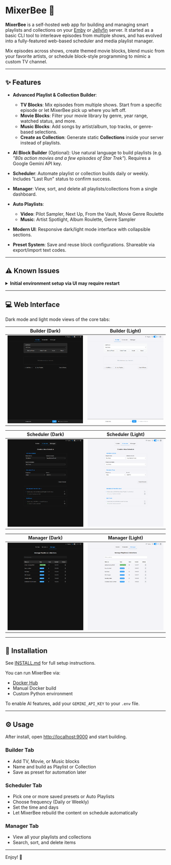 # MixerBee 🐝

**MixerBee** is a self-hosted web app for building and managing smart playlists and collections on your [Emby](https://emby.media/) or [Jellyfin](https://jellyfin.org) server. It started as a basic CLI tool to interleave episodes from multiple shows, and has evolved into a fully-featured web-based scheduler and media playlist manager.

Mix episodes across shows, create themed movie blocks, blend music from your favorite artists, or schedule block-style programming to mimic a custom TV channel.

---

## ✨ Features

* **Advanced Playlist & Collection Builder**:

  * **TV Blocks**: Mix episodes from multiple shows. Start from a specific episode or let MixerBee pick up where you left off.
  * **Movie Blocks**: Filter your movie library by genre, year range, watched status, and more.
  * **Music Blocks**: Add songs by artist/album, top tracks, or genre-based selections.
  * **Create as Collection**: Generate static **Collections** inside your server instead of playlists.

* **AI Block Builder** (Optional):
  Use natural language to build playlists (e.g. *"80s action movies and a few episodes of Star Trek"*). Requires a Google Gemini API key.

* **Scheduler**:
  Automate playlist or collection builds daily or weekly. Includes "Last Run" status to confirm success.

* **Manager**:
  View, sort, and delete all playlists/collections from a single dashboard.

* **Auto Playlists**:

  * **Video**: Pilot Sampler, Next Up, From the Vault, Movie Genre Roulette
  * **Music**: Artist Spotlight, Album Roulette, Genre Sampler

* **Modern UI**:
  Responsive dark/light mode interface with collapsible sections.

* **Preset System**:
  Save and reuse block configurations. Shareable via export/import text codes.

---

## ⚠️ Known Issues

<details>
<summary><strong>Initial environment setup via UI may require restart</strong></summary>
<br>

If the `.env` file is first created through the Web UI, you must restart the container or app for it to take effect. Until restarted, the app may behave unexpectedly.

*\[#todo: improve live reload of environment config]*

</details>

---

## 💻 Web Interface

Dark mode and light mode views of the core tabs:

| Builder (Dark)                                         | Builder (Light)                                          |
| ------------------------------------------------------ | -------------------------------------------------------- |
| ![Builder Dark](screenshots/mixerbee-builder-dark.png) | ![Builder Light](screenshots/mixerbee-builder-light.png) |

| Scheduler (Dark)                                           | Scheduler (Light)                                            |
| ---------------------------------------------------------- | ------------------------------------------------------------ |
| ![Scheduler Dark](screenshots/mixerbee-scheduler-dark.png) | ![Scheduler Light](screenshots/mixerbee-scheduler-light.png) |

| Manager (Dark)                                         | Manager (Light)                                          |
| ------------------------------------------------------ | -------------------------------------------------------- |
| ![Manager Dark](screenshots/mixerbee-manager-dark.png) | ![Manager Light](screenshots/mixerbee-manager-light.png) |

---

## 🚀 Installation

See [INSTALL.md](INSTALL.md) for full setup instructions.

You can run MixerBee via:

* [Docker Hub](https://hub.docker.com/r/trulytilted/mixerbee)
* Manual Docker build
* Custom Python environment

To enable AI features, add your `GEMINI_API_KEY` to your `.env` file.

---

## ⚙️ Usage

After install, open [http://localhost:9000](http://localhost:9000) and start building.

### Builder Tab

* Add TV, Movie, or Music blocks
* Name and build as Playlist or Collection
* Save as preset for automation later

### Scheduler Tab

* Pick one or more saved presets or Auto Playlists
* Choose frequency (Daily or Weekly)
* Set the time and days
* Let MixerBee rebuild the content on schedule automatically

### Manager Tab

* View all your playlists and collections
* Search, sort, and delete items

---

Enjoy! 🐝

